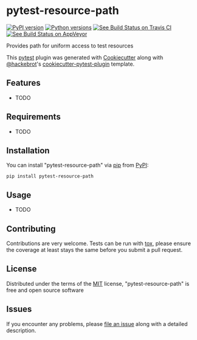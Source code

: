 # pytest-resource-path

[![PyPI version](https://img.shields.io/pypi/v/pytest-resource-path.svg)](https://pypi.org/project/pytest-resource-path)
[![Python versions](https://img.shields.io/pypi/pyversions/pytest-resource-path.svg)](https://pypi.org/project/pytest-resource-path)
[![See Build Status on Travis CI](https://travis-ci.org/yukihiko-shinoda/pytest-resource-path.svg?branch=master)](https://travis-ci.org/yukihiko-shinoda/pytest-resource-path)
[![See Build Status on AppVeyor](https://ci.appveyor.com/api/projects/status/github/yukihiko-shinoda/pytest-resource-path?branch=master)](https://ci.appveyor.com/project/yukihiko-shinoda/pytest-resource-path/branch/master)

Provides path for uniform access to test resources

This [pytest] plugin was generated with [Cookiecutter] along with [@hackebrot]'s [cookiecutter-pytest-plugin] template.

## Features

* TODO

## Requirements

* TODO

## Installation

You can install "pytest-resource-path" via [pip] from [PyPI]:

```console
pip install pytest-resource-path
```

## Usage

* TODO

## Contributing

Contributions are very welcome. Tests can be run with [tox], please ensure
the coverage at least stays the same before you submit a pull request.

## License

Distributed under the terms of the [MIT] license, "pytest-resource-path" is free and open source software

## Issues

If you encounter any problems, please [file an issue] along with a detailed description.

[Cookiecutter]: https://github.com/audreyr/cookiecutter
[@hackebrot]: https://github.com/hackebrot
[MIT]: http://opensource.org/licenses/MIT
[BSD-3]: http://opensource.org/licenses/BSD-3-Clause
[GNU GPL v3.0]: http://www.gnu.org/licenses/gpl-3.0.txt
[Apache Software License 2.0]: http://www.apache.org/licenses/LICENSE-2.0
[cookiecutter-pytest-plugin]: https://github.com/pytest-dev/cookiecutter-pytest-plugin
[file an issue]: https://github.com/yukihiko-shinoda/pytest-resource-path/issues
[pytest]: https://github.com/pytest-dev/pytest
[tox]: https://tox.readthedocs.io/en/latest/
[pip]: https://pypi.org/project/pip/
[PyPI]: https://pypi.org/project
